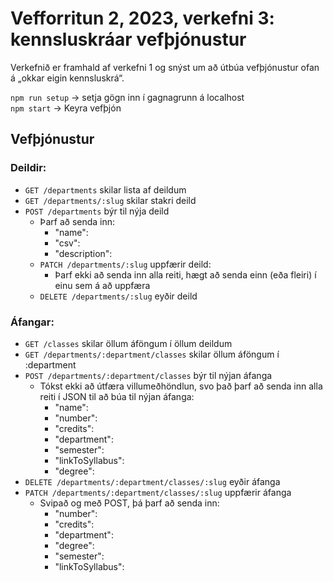 # Vefforritun 2, 2023, verkefni 3: kennsluskráar vefþjónustur

Verkefnið er framhald af verkefni 1 og snýst um að útbúa vefþjónustur ofan á „okkar eigin kennsluskrá“.


  `npm run setup` -> setja gögn inn í gagnagrunn á localhost\
  `npm start` -> Keyra vefþjón

## Vefþjónustur

### Deildir:

- `GET /departments` skilar lista af deildum
- `GET /departments/:slug` skilar stakri deild
- `POST /departments` býr til nýja deild
    - Þarf að senda inn:
      - "name":
      - "csv":
      - "description":
  - `PATCH /departments/:slug` uppfærir deild:
    - Þarf ekki að senda inn alla reiti, hægt að senda einn (eða fleiri) í einu sem á að uppfæra
  - `DELETE /departments/:slug` eyðir deild

### Áfangar:

- `GET /classes` skilar öllum áföngum í öllum deildum
- `GET /departments/:department/classes` skilar öllum áföngum í :department
- `POST /departments/:department/classes` býr til nýjan áfanga
  - Tókst ekki að útfæra villumeðhöndlun, svo það þarf að senda inn alla reiti í JSON til að búa til nýjan áfanga:
    - "name":
    - "number":
    - "credits":
    - "department":
    - "semester":
    - "linkToSyllabus":
    - "degree":
- `DELETE /departments/:department/classes/:slug` eyðir áfanga
- `PATCH /departments/:department/classes/:slug` uppfærir áfanga
  - Svipað og með POST, þá þarf að senda inn:
    - "number":
    - "credits":
    - "department":
    - "degree":
    - "semester":
    - "linkToSyllabus":

